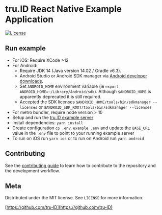 # **tru.ID** React Native Example Application

[![License][license-image]][license-url]

## Run example

- For iOS: Require XCode >12
- For Android:
    - Require JDK 14 (Java version 14.02 / Gradle v6.3).
    - Android Studio or Android SDK manager via [Android developer downloads](https://developer.android.com/studio).
    - Set `ANDROID_HOME` environment variable (ie `export ANDROID_HOME=~/Library/Android/sdk`). Although `$ANDROID_HOME` is apparently deprecated it is still required.
    - Accepted the SDK licenses `$ANDROID_HOME/tools/bin/sdkmanager --licenses` or `$ANDROID_SDK_ROOT/tools/bin/sdkmanager --licenses`
- For metro bundler, require node version > 10
- Setup and run the [tru.ID example server](https://github.com/tru-ID/server-example-node)
- Install dependencies: `yarn install`
- Create configuration `cp .env.example .env` and update the `BASE_URL` value in the `.env` file to point to your running example server
- To run on iOS run `yarn ios` or to run on Android run `yarn android`


## Contributing

See the [contributing guide](CONTRIBUTING.md) to learn how to contribute to the repository and the development workflow.

## Meta

Distributed under the MIT license. See ``LICENSE`` for more information.

[https://github.com/tru-ID](https://github.com/tru-ID)

[license-image]: https://img.shields.io/badge/License-MIT-blue.svg
[license-url]: LICENSE